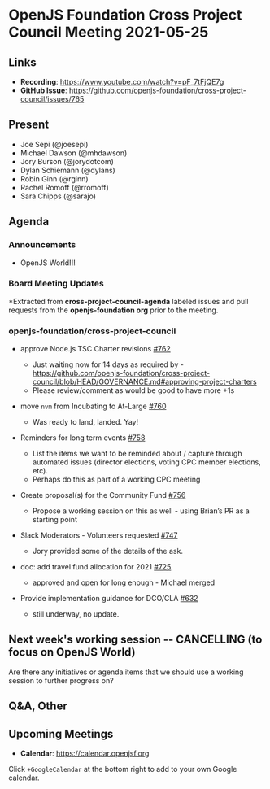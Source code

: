 # OpenJS Foundation Cross Project Council Meeting 2021-05-25

## Links

* **Recording**: https://www.youtube.com/watch?v=pF_7tFjQE7g
* **GitHub Issue**: https://github.com/openjs-foundation/cross-project-council/issues/765

## Present

* Joe Sepi (@joesepi)
* Michael Dawson (@mhdawson)
* Jory Burson (@jorydotcom)
* Dylan Schiemann (@dylans)
* Robin Ginn (@rginn)
* Rachel Romoff (@rromoff)
* Sara Chipps (@sarajo)

## Agenda

### Announcements
* OpenJS World!!!


### Board Meeting Updates

*Extracted from **cross-project-council-agenda** labeled issues and pull requests from the **openjs-foundation org** prior to the meeting.

### openjs-foundation/cross-project-council

* approve Node.js TSC Charter revisions [#762](https://github.com/openjs-foundation/cross-project-council/issues/762)
  * Just waiting now for 14 days as required by -https://github.com/openjs-foundation/cross-project-council/blob/HEAD/GOVERNANCE.md#approving-project-charters
  * Please review/comment as would be good to have more +1s

* move `nvm` from Incubating to At-Large [#760](https://github.com/openjs-foundation/cross-project-council/pull/760)
  * Was ready to land, landed. Yay!

* Reminders for long term events [#758](https://github.com/openjs-foundation/cross-project-council/issues/758)
  * List the items we want to be reminded about / capture through automated issues (director elections, voting CPC member elections, etc).
  * Perhaps do this as part of a working CPC meeting

* Create proposal(s) for the Community Fund [#756](https://github.com/openjs-foundation/cross-project-council/issues/756)
  * Propose a working session on this as well - using Brian’s PR as a starting point

* Slack Moderators - Volunteers requested [#747](https://github.com/openjs-foundation/cross-project-council/issues/747)
  * Jory provided some of the details of the ask.

* doc: add travel fund allocation for 2021 [#725](https://github.com/openjs-foundation/cross-project-council/pull/725)
  * approved and open for long enough - Michael merged

* Provide implementation guidance for DCO/CLA [#632](https://github.com/openjs-foundation/cross-project-council/issues/632)
  * still underway, no update.


## Next week's working session -- CANCELLING (to focus on OpenJS World) 

Are there any initiatives or agenda items that we should use a working session to further progress on?

## Q&A, Other

## Upcoming Meetings

* **Calendar**: <https://calendar.openjsf.org>

Click `+GoogleCalendar` at the bottom right to add to your own Google calendar.
